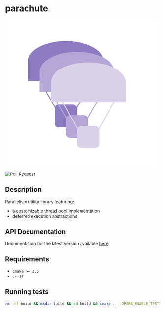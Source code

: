 # parachute

<p align="center"><img src="dox/logo.png"/></p>

[![Pull Request](https://github.com/briancairl/parachute/actions/workflows/pr.yml/badge.svg)](https://github.com/briancairl/parachute/actions/workflows/pr.yml)

## Description

Parallelism utility library featuring:

- a customizable thread pool implementation
- deferred execution abstractions

## API Documentation

Documentation for the latest version available [here](https://briancairl.github.io/parachute/doxygen-out/html/index.html)

## Requirements

- `cmake >= 3.5`
- `c++17`

## Running tests

```bash
rm -rf build && mkdir build && cd build && cmake .. -DPARA_ENABLE_TESTING:bool=on && make && ctest -V && cd ..
```
